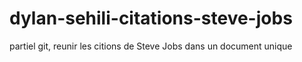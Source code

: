 # dylan-sehili-citations-steve-jobs
partiel git, reunir les citions de Steve Jobs dans un document unique 
